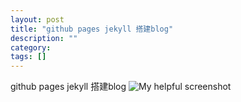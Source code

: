 ```yaml
---
layout: post
title: "github pages jekyll 搭建blog"
description: ""
category: 
tags: []
---
```

github pages jekyll 搭建blog
![My helpful screenshot]({{site.url}}/assets/images/2.jpg)
